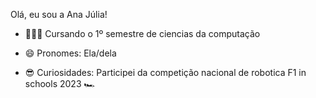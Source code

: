 Olá, eu sou a Ana Júlia!

  - 👩🏻‍💻 Cursando o 1º semestre de ciencias da computação

  - 😄 Pronomes: Ela/dela

  - 😎 Curiosidades: Participei da competição nacional de robotica F1 in schools 2023 🏎
